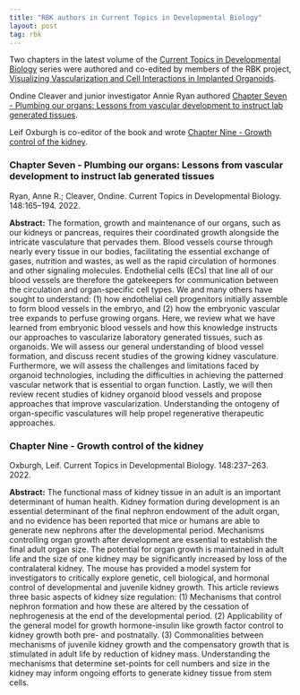 ```yaml
---
title: "RBK authors in Current Topics in Developmental Biology"
layout: post
tag: rbk
---
```


Two chapters in the latest volume of the [Current Topics in Developmental Biology](https://www.sciencedirect.com/bookseries/current-topics-in-developmental-biology/vol/148/suppl/C) series were authored and co-edited by members of the RBK project, [Visualizing Vascularization and Cell Interactions in Implanted Organoids](/rebuildingakidney/projects/visualizing-interactions-implanted-organoids/).

Ondine Cleaver and junior investigator Annie Ryan authored [Chapter Seven - Plumbing our organs: Lessons from vascular development to instruct lab generated tissues](https://www.doi.org/10.1016/bs.ctdb.2022.02.013).

Leif Oxburgh is co-editor of the book and wrote [Chapter Nine - Growth control of the kidney](https://www.doi.org/10.1016/bs.ctdb.2021.12.007).

### Chapter Seven - Plumbing our organs: Lessons from vascular development to instruct lab generated tissues

Ryan, Anne R.; Cleaver, Ondine. Current Topics in Developmental Biology. 148:165–194. 2022.

**Abstract:** The formation, growth and maintenance of our organs, such as our kidneys or pancreas, requires their coordinated growth alongside the intricate vasculature that pervades them. Blood vessels course through nearly every tissue in our bodies, facilitating the essential exchange of gases, nutrition and wastes, as well as the rapid circulation of hormones and other signaling molecules. Endothelial cells (ECs) that line all of our blood vessels are therefore the gatekeepers for communication between the circulation and organ-specific cell types. We and many others have sought to understand: (1) how endothelial cell progenitors initially assemble to form blood vessels in the embryo, and (2) how the embryonic vascular tree expands to perfuse growing organs. Here, we review what we have learned from embryonic blood vessels and how this knowledge instructs our approaches to vascularize laboratory generated tissues, such as organoids. We will assess our general understanding of blood vessel formation, and discuss recent studies of the growing kidney vasculature. Furthermore, we will assess the challenges and limitations faced by organoid technologies, including the difficulties in achieving the patterned vascular network that is essential to organ function. Lastly, we will then review recent studies of kidney organoid blood vessels and propose approaches that improve vascularization. Understanding the ontogeny of organ-specific vasculatures will help propel regenerative therapeutic approaches.

### Chapter Nine - Growth control of the kidney

Oxburgh, Leif. Current Topics in Developmental Biology. 148:237–263. 2022.

**Abstract:** The functional mass of kidney tissue in an adult is an important determinant of human health. Kidney formation during development is an essential determinant of the final nephron endowment of the adult organ, and no evidence has been reported that mice or humans are able to generate new nephrons after the developmental period. Mechanisms controlling organ growth after development are essential to establish the final adult organ size. The potential for organ growth is maintained in adult life and the size of one kidney may be significantly increased by loss of the contralateral kidney. The mouse has provided a model system for investigators to critically explore genetic, cell biological, and hormonal control of developmental and juvenile kidney growth. This article reviews three basic aspects of kidney size regulation: (1) Mechanisms that control nephron formation and how these are altered by the cessation of nephrogenesis at the end of the developmental period. (2) Applicability of the general model for growth hormone-insulin like growth factor control to kidney growth both pre- and postnatally. (3) Commonalities between mechanisms of juvenile kidney growth and the compensatory growth that is stimulated in adult life by reduction of kidney mass. Understanding the mechanisms that determine set-points for cell numbers and size in the kidney may inform ongoing efforts to generate kidney tissue from stem cells.
